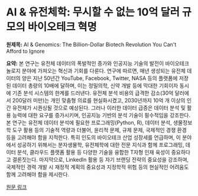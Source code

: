 # AI & 유전체학: 무시할 수 없는 10억 달러 규모의 바이오테크 혁명

**원제목:** AI &amp; Genomics: The Billion-Dollar Biotech Revolution You Can't Afford to Ignore

**요약:** 본 연구는 유전체 데이터의 폭발적인 증가와 인공지능 기술의 발전이 바이오테크놀로지 분야에 가져오는 혁신과 기회를 다룬다.  연구에 따르면, 매년 생성되는 유전체 데이터의 양은 지난 50년간 YouTube, Facebook, Twitter, NASA 등의 플랫폼에 저장된 데이터 총량의 10배에 달하며, 이는 정밀의학, 신약 개발 등에 막대한 기회이자 동시에 기존 분석 시스템의 한계를 드러낸다.  유전체 분석 비용의 급격한 감소(30억 달러에서 200달러 미만)는 개인 맞춤형 의료를 현실화시켰고, 2030년까지 10억 개 이상의 인간 유전체가 시퀀싱될 것으로 예상된다.  그러나 이러한 데이터 급증은 데이터 분석 및 활용 능력에 대한 요구를 증가시키며, 인공지능 기반의 분석 기술이 필수적임을 강조한다.  본 연구는 유전체 데이터 분석에 필요한 프로그래밍(Python, R), 데이터 분석, 생물정보학 도구 활용 등의 기술적 역량과 더불어, 윤리적 문제, 규제 문제, 국제적인 경쟁 환경 등을 고려해야 함을 지적한다.  특히 인도의 바이오테크 산업 성장세를 언급하며,  이 분야에서 성공하기 위해서는 분자생물학, 유전체학에 대한 전문 지식과 함께 프로그래밍, 데이터 분석, 클라우드 플랫폼 활용 등 다양한 기술을 융합한 T자형 인재 육성이 중요하다고 결론짓는다.  마지막으로,  LinkedIn 활용 등 자기 브랜딩 전략의 중요성을 강조하며,  국제적인 경력 개발 시 재정적 계획의 중요성과 지정학적 위험 등의 현실적인 어려움도 함께 고려해야 함을 제시한다.

[원문 링크](https://www.biotecnika.org/2025/07/ai-genomics-billion-dollar-biotech-revolution-you-cant-miss/)
